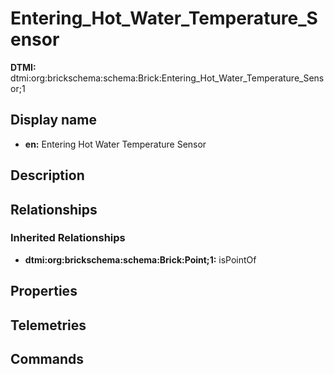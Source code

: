 # Entering_Hot_Water_Temperature_Sensor
**DTMI:** dtmi:org:brickschema:schema:Brick:Entering_Hot_Water_Temperature_Sensor;1
## Display name
- **en:** Entering Hot Water Temperature Sensor
## Description
## Relationships
### Inherited Relationships
* **dtmi:org:brickschema:schema:Brick:Point;1:** isPointOf
## Properties
## Telemetries
## Commands
